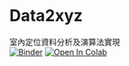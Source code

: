 # Data2xyz
室內定位資料分析及演算法實現  
[![Binder](https://mybinder.org/badge_logo.svg)](https://mybinder.org/v2/gh/min-lab/Data2xyz/master)
[![Open In Colab](https://colab.research.google.com/assets/colab-badge.svg)](https://colab.research.google.com/github/min-lab/Data2xyz/blob/master)  
